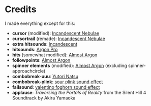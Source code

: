 # Credits
I made everything except for this:
- **cursor** (modified): [Incandescent Nebulae](https://osu.ppy.sh/community/forums/topics/537156)
- **cursortrail** (remade): [Incandescent Nebulae](https://osu.ppy.sh/community/forums/topics/537156)
- **extra hitsounds**: [Incandescent](https://osu.ppy.sh/community/forums/topics/537156)
- **hitsounds**: [Argon Pro](https://github.com/ppy/osu-resources/tree/master/osu.Game.Resources/Samples/Gameplay/ArgonPro)
- **hits** (somewhat modified): [Almost Argon](https://osu.ppy.sh/community/forums/topics/1875239)
- **followpoints**: [Almost Argon](https://osu.ppy.sh/community/forums/topics/1875239)
- **spinner elements** (modified): [Almost Argon](https://osu.ppy.sh/community/forums/topics/1875239) (excluding spinner-approachcircle)
- **combobreak-uuu**: [Yutori Natsu](https://osu.ppy.sh/community/forums/topics/1685916)
- **combobreak-plink**: [sour plink sound effect](https://soundeffects.fandom.com/wiki/Sound_Ideas,_PLINK,_CARTOON_-_SOUR_PLINK)
- **failsound**: [valentino foghorn sound effect](https://soundeffects.fandom.com/wiki/Valentino_Foghorn)
- **applause**: *Traversing the Portals of Reality* from the Silent Hill 4 Soundtrack by Akira Yamaoka
